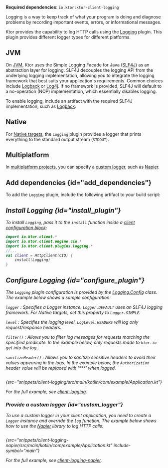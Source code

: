 [//]: # (title: Logging)

<show-structure for="chapter" depth="2"/>

<tldr>
<p>
<b>Required dependencies</b>: <code>io.ktor:ktor-client-logging</code>
</p>
<var name="example_name" value="client-logging"/>
<include from="lib.topic" element-id="download_example"/>
</tldr>

Logging is a way to keep track of what your program is doing and diagnose problems by recording important events,
errors, or informational messages.

Ktor provides the capability to log HTTP calls using
the [Logging](https://api.ktor.io/ktor-client/ktor-client-plugins/ktor-client-logging/io.ktor.client.plugins.logging/-logging)
plugin.
This plugin provides different logger types for different platforms.

## JVM

<snippet id="jvm-logging">
  <p>
    On <a href="client-engines.md" anchor="jvm">JVM</a>, Ktor uses the Simple Logging Facade for Java
    (<a href="http://www.slf4j.org/">SLF4J</a>) as an
    abstraction layer for logging. SLF4J decouples the logging API from the underlying logging implementation, 
    allowing you to integrate the logging framework that best suits your application's requirements.
    Common choices include <a href="https://logback.qos.ch/">Logback</a> or 
    <a href="https://logging.apache.org/log4j">Log4j</a>. If no framework is provided, SLF4J will default to a 
    no-operation (NOP) implementation, which essentially disables
    logging.
  </p>

  <p>
    To enable logging, include an artifact with the required SLF4J implementation, such
    as <a href="https://logback.qos.ch/">Logback</a>:
  </p>
  <var name="group_id" value="ch.qos.logback"/>
  <var name="artifact_name" value="logback-classic"/>
  <var name="version" value="logback_version"/>
  <include from="lib.topic" element-id="add_artifact"/>
</snippet>

## Native

For [Native targets](client-engines.md#native), the `Logging` plugin provides a logger that prints everything
to the standard output stream (`STDOUT`).

## Multiplatform

In [multiplatform projects](client-create-multiplatform-application.md), you can specify
a [custom logger](#custom_logger), such as [Napier](https://github.com/AAkira/Napier).

## Add dependencies {id="add_dependencies"}

To add the `Logging` plugin, include the following artifact to your build script:

  <var name="artifact_name" value="ktor-client-logging"/>
  <include from="lib.topic" element-id="add_ktor_artifact"/>
  <include from="lib.topic" element-id="add_ktor_client_artifact_tip"/>

## Install Logging {id="install_plugin"}

To install `Logging`, pass it to the `install` function inside
a [client configuration block](client-create-and-configure.md#configure-client):

```kotlin
import io.ktor.client.*
import io.ktor.client.engine.cio.*
import io.ktor.client.plugins.logging.*
//...
val client = HttpClient(CIO) {
    install(Logging)
}
```

## Configure Logging {id="configure_plugin"}

The `Logging` plugin configuration is provided by
the [Logging.Config](https://api.ktor.io/ktor-client/ktor-client-plugins/ktor-client-logging/io.ktor.client.plugins.logging/-logging-config)
class. The example below shows a sample configuration:

`logger`
: Specifies a Logger instance. `Logger.DEFAULT` uses an SLF4J logging framework. For Native targets, set this
property to `Logger.SIMPLE`.

`level`
: Specifies the logging level. `LogLevel.HEADERS` will log only request/response headers.

`filter()`
: Allows you to filter log messages for requests matching the specified predicate. In the example
below, only requests made to `ktor.io` get into the log.

`sanitizeHeader()`
: Allows you to sanitize sensitive headers to avoid their values appearing in the logs. In
the example below, the `Authorization` header value will be replaced with '***' when logged.

```kotlin
```

{src="snippets/client-logging/src/main/kotlin/com/example/Application.kt"}

For the full example,
see [client-logging](https://github.com/ktorio/ktor-documentation/tree/%ktor_version%/codeSnippets/snippets/client-logging).

### Provide a custom logger {id="custom_logger"}

To use a custom logger in your client application, you need to create a `Logger` instance and override the `log`
function.
The example below shows how to use the [Napier](https://github.com/AAkira/Napier) library to log HTTP calls:

```kotlin
```

{src="snippets/client-logging-napier/src/main/kotlin/com/example/Application.kt" include-symbol="main"}

For the full example,
see [client-logging-napier](https://github.com/ktorio/ktor-documentation/tree/%ktor_version%/codeSnippets/snippets/client-logging-napier).
